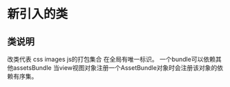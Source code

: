 新引入的类
========================


类说明
------------------------
改类代表 css images js的打包集合 在全局有唯一标识。
一个bundle可以依赖其他assetsBundle  当view视图对象注册一个AssetBundle对象时会注册该对象的依赖有序集。